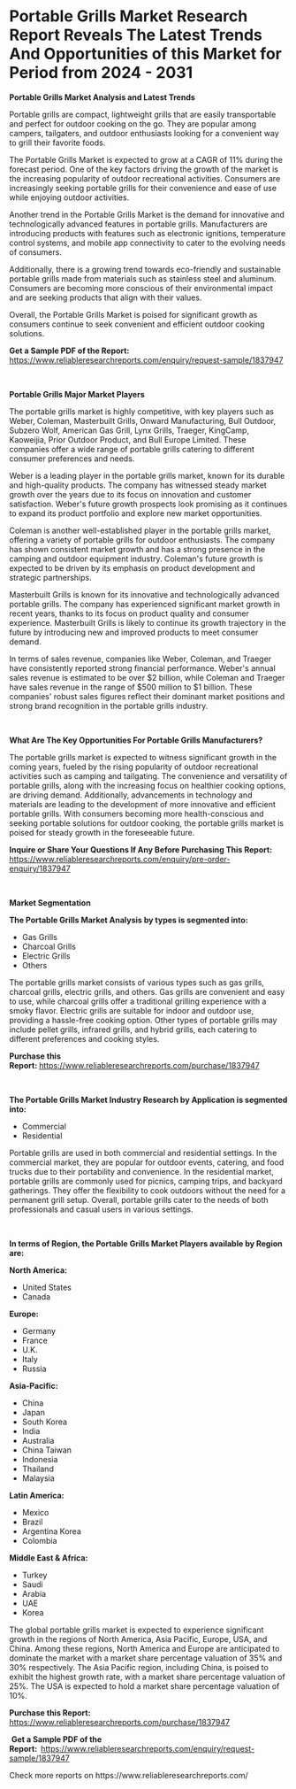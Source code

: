 <p><h1>Portable Grills Market Research Report Reveals The Latest Trends And Opportunities of this Market for Period from 2024 - 2031</h1></p><p><strong>Portable Grills Market Analysis and Latest Trends</strong></p>
<p><p>Portable grills are compact, lightweight grills that are easily transportable and perfect for outdoor cooking on the go. They are popular among campers, tailgaters, and outdoor enthusiasts looking for a convenient way to grill their favorite foods.</p><p>The Portable Grills Market is expected to grow at a CAGR of 11% during the forecast period. One of the key factors driving the growth of the market is the increasing popularity of outdoor recreational activities. Consumers are increasingly seeking portable grills for their convenience and ease of use while enjoying outdoor activities.</p><p>Another trend in the Portable Grills Market is the demand for innovative and technologically advanced features in portable grills. Manufacturers are introducing products with features such as electronic ignitions, temperature control systems, and mobile app connectivity to cater to the evolving needs of consumers.</p><p>Additionally, there is a growing trend towards eco-friendly and sustainable portable grills made from materials such as stainless steel and aluminum. Consumers are becoming more conscious of their environmental impact and are seeking products that align with their values.</p><p>Overall, the Portable Grills Market is poised for significant growth as consumers continue to seek convenient and efficient outdoor cooking solutions.</p></p>
<p><strong>Get a Sample PDF of the Report:&nbsp;</strong> <a href="https://www.reliableresearchreports.com/enquiry/request-sample/1837947">https://www.reliableresearchreports.com/enquiry/request-sample/1837947</a></p>
<p>&nbsp;</p>
<p><strong>Portable Grills Major Market Players</strong></p>
<p><p>The portable grills market is highly competitive, with key players such as Weber, Coleman, Masterbuilt Grills, Onward Manufacturing, Bull Outdoor, Subzero Wolf, American Gas Grill, Lynx Grills, Traeger, KingCamp, Kaoweijia, Prior Outdoor Product, and Bull Europe Limited. These companies offer a wide range of portable grills catering to different consumer preferences and needs.</p><p>Weber is a leading player in the portable grills market, known for its durable and high-quality products. The company has witnessed steady market growth over the years due to its focus on innovation and customer satisfaction. Weber's future growth prospects look promising as it continues to expand its product portfolio and explore new market opportunities.</p><p>Coleman is another well-established player in the portable grills market, offering a variety of portable grills for outdoor enthusiasts. The company has shown consistent market growth and has a strong presence in the camping and outdoor equipment industry. Coleman's future growth is expected to be driven by its emphasis on product development and strategic partnerships.</p><p>Masterbuilt Grills is known for its innovative and technologically advanced portable grills. The company has experienced significant market growth in recent years, thanks to its focus on product quality and consumer experience. Masterbuilt Grills is likely to continue its growth trajectory in the future by introducing new and improved products to meet consumer demand.</p><p>In terms of sales revenue, companies like Weber, Coleman, and Traeger have consistently reported strong financial performance. Weber's annual sales revenue is estimated to be over $2 billion, while Coleman and Traeger have sales revenue in the range of $500 million to $1 billion. These companies' robust sales figures reflect their dominant market positions and strong brand recognition in the portable grills industry.</p></p>
<p>&nbsp;</p>
<p><strong>What Are The Key Opportunities For Portable Grills Manufacturers?</strong></p>
<p><p>The portable grills market is expected to witness significant growth in the coming years, fueled by the rising popularity of outdoor recreational activities such as camping and tailgating. The convenience and versatility of portable grills, along with the increasing focus on healthier cooking options, are driving demand. Additionally, advancements in technology and materials are leading to the development of more innovative and efficient portable grills. With consumers becoming more health-conscious and seeking portable solutions for outdoor cooking, the portable grills market is poised for steady growth in the foreseeable future.</p></p>
<p><strong>Inquire or Share Your Questions If Any Before Purchasing This Report:</strong> <a href="https://www.reliableresearchreports.com/enquiry/pre-order-enquiry/1837947">https://www.reliableresearchreports.com/enquiry/pre-order-enquiry/1837947</a></p>
<p>&nbsp;</p>
<p><strong>Market Segmentation</strong></p>
<p><strong>The Portable Grills Market Analysis by types is segmented into:</strong></p>
<p><ul><li>Gas Grills</li><li>Charcoal Grills</li><li>Electric Grills</li><li>Others</li></ul></p>
<p><p>The portable grills market consists of various types such as gas grills, charcoal grills, electric grills, and others. Gas grills are convenient and easy to use, while charcoal grills offer a traditional grilling experience with a smoky flavor. Electric grills are suitable for indoor and outdoor use, providing a hassle-free cooking option. Other types of portable grills may include pellet grills, infrared grills, and hybrid grills, each catering to different preferences and cooking styles.</p></p>
<p><strong>Purchase this Report:&nbsp;</strong><a href="https://www.reliableresearchreports.com/purchase/1837947">https://www.reliableresearchreports.com/purchase/1837947</a></p>
<p>&nbsp;</p>
<p><strong>The Portable Grills Market Industry Research by Application is segmented into:</strong></p>
<p><ul><li>Commercial</li><li>Residential</li></ul></p>
<p><p>Portable grills are used in both commercial and residential settings. In the commercial market, they are popular for outdoor events, catering, and food trucks due to their portability and convenience. In the residential market, portable grills are commonly used for picnics, camping trips, and backyard gatherings. They offer the flexibility to cook outdoors without the need for a permanent grill setup. Overall, portable grills cater to the needs of both professionals and casual users in various settings.</p></p>
<p>&nbsp;</p>
<p><strong>In terms of Region, the Portable Grills Market Players available by Region are:</strong></p>
<p>
    <p> <strong> North America: </strong>
        <ul>
            <li>United States</li>
            <li>Canada</li>
        </ul>
        </p> 
    <p> <strong> Europe: </strong>
        <ul>
            <li>Germany</li>
            <li>France</li>
            <li>U.K.</li>
            <li>Italy</li>
            <li>Russia</li>
        </ul>
        </p> 
    <p> <strong> Asia-Pacific: </strong>
        <ul>
            <li>China</li>
            <li>Japan</li>
            <li>South Korea</li>
            <li>India</li>
            <li>Australia</li>
            <li>China Taiwan</li>
            <li>Indonesia</li>
            <li>Thailand</li>
            <li>Malaysia</li>
        </ul>
        </p> 
    <p> <strong> Latin America: </strong>
        <ul>
            <li>Mexico</li>
            <li>Brazil</li>
            <li>Argentina Korea</li>
            <li>Colombia</li>
        </ul>
        </p> 
    <p> <strong> Middle East & Africa: </strong>
        <ul>
            <li>Turkey</li>
            <li>Saudi</li>
            <li>Arabia</li>
            <li>UAE</li>
            <li>Korea</li>
        </ul>
    </p>
    </p>
<p><p>The global portable grills market is expected to experience significant growth in the regions of North America, Asia Pacific, Europe, USA, and China. Among these regions, North America and Europe are anticipated to dominate the market with a market share percentage valuation of 35% and 30% respectively. The Asia Pacific region, including China, is poised to exhibit the highest growth rate, with a market share percentage valuation of 25%. The USA is expected to hold a market share percentage valuation of 10%.</p></p>
<p><strong>Purchase this Report: </strong><a href="https://www.reliableresearchreports.com/purchase/1837947">https://www.reliableresearchreports.com/purchase/1837947</a></p>
<p>&nbsp;<strong>Get a Sample PDF of the Report:&nbsp;&nbsp;</strong><a href="https://www.reliableresearchreports.com/enquiry/request-sample/1837947">https://www.reliableresearchreports.com/enquiry/request-sample/1837947</a></p>
<p><strong></strong></p>
<p>Check more reports on https://www.reliableresearchreports.com/</p>